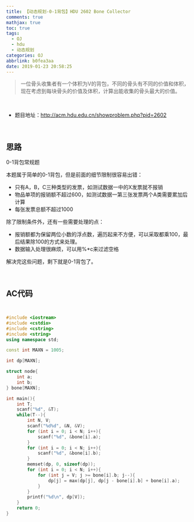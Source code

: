 ```yaml
---
title: 【动态规划-0-1背包】HDU 2602 Bone Collector
comments: true
mathjax: true
toc: true
tags:
  - OJ
  - hdu
  - 动态规划
categories: OJ
abbrlink: b0fea3aa
date: 2019-01-23 20:58:25
---
```


> 一位骨头收集者有一个体积为V的背包，不同的骨头有不同的价值和体积，现在考虑到每块骨头的价值及体积，计算出能收集的骨头最大的价值。

<!-- more -->

​         

- 题目地址：http://acm.hdu.edu.cn/showproblem.php?pid=2602

​         

## 思路

0-1背包常规题

本题属于简单的0-1背包，但是前面的细节限制很容易出错：

- 只有A，B，C三种类型的发票，如测试数据一中的X发票就不报销
- 物品单项的报销额不超过600，如测试数据一第三张发票两个A类需要累加后计算
- 每张发票总额不超过1000

除了限制条件外，还有一些需要处理的点：

- 报销额都为保留两位小数的浮点数，遍历起来不方便，可以采取都乘100，最后结果除100的方式来处理。
- 数据输入处理很麻烦，可以用%*c来过滤空格

解决完这些问题，剩下就是0-1背包了。

​       



## AC代码

```c++


#include <iostream>
#include <cstdio>
#include <cstring>
#include <string>
using namespace std;

const int MAXN = 1005;

int dp[MAXN];

struct node{
    int a;
    int b;
} bone[MAXN];

int main(){
    int T;
    scanf("%d", &T);
    while(T--){
        int N, V;
        scanf("%d%d", &N, &V);
        for (int i = 0; i < N; i++){
            scanf("%d", &bone[i].a);
        }
        for (int i = 0; i < N; i++){
            scanf("%d", &bone[i].b);
        }
        memset(dp, 0, sizeof(dp));
        for (int i = 0; i < N; i++){
            for (int j = V; j >= bone[i].b; j--){
                dp[j] = max(dp[j], dp[j - bone[i].b] + bone[i].a);
            }
        }
        printf("%d\n", dp[V]);
    }
    return 0;
}
```

